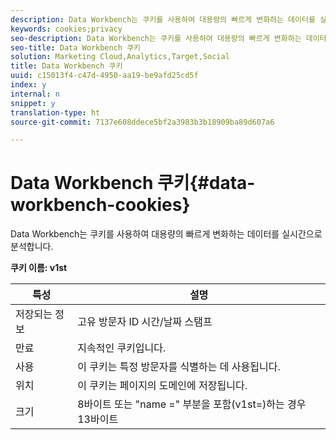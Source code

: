 ```yaml
---
description: Data Workbench는 쿠키를 사용하여 대용량의 빠르게 변화하는 데이터를 실시간으로 분석합니다.
keywords: cookies;privacy
seo-description: Data Workbench는 쿠키를 사용하여 대용량의 빠르게 변화하는 데이터를 실시간으로 분석합니다.
seo-title: Data Workbench 쿠키
solution: Marketing Cloud,Analytics,Target,Social
title: Data Workbench 쿠키
uuid: c15013f4-c47d-4950-aa19-be9afd25cd5f
index: y
internal: n
snippet: y
translation-type: ht
source-git-commit: 7137e608ddece5bf2a3983b3b18909ba89d607a6

---
```



# Data Workbench 쿠키{#data-workbench-cookies}

Data Workbench는 쿠키를 사용하여 대용량의 빠르게 변화하는 데이터를 실시간으로 분석합니다.

**쿠키 이름: v1st**

| 특성 | 설명 |
|---|---|
| 저장되는 정보 | 고유 방문자 ID 시간/날짜 스탬프 |
| 만료 | 지속적인 쿠키입니다. |
| 사용 | 이 쿠키는 특정 방문자를 식별하는 데 사용됩니다. |
| 위치 | 이 쿠키는 페이지의 도메인에 저장됩니다. |
| 크기 | 8바이트 또는 "name =" 부분을 포함(v1st=)하는 경우 13바이트 |


